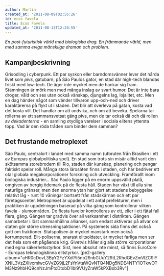 ```yaml
---
author: Martin
created_at: '2011-08-09T02:56:26'
id: ecos favela
title: Ecos Favela
updated_at: '2011-08-13T12:20:55'
---
```

*En post-futuristisk värld med biologiska drag. En främmande värld, men med samma eviga mänskliga draman och problem.*

## Kampanjbeskrivning

Grisodling i cyberpunk. Ett par syskon eller barndomsvänner lever det hårda livet som *pivs*, gatubarn, på São Paulos gator, en stad där high-tech blandas friskt med low-tech. De äger inte mycket men de hankar sig fram. Stämningen är mörk men med många inslag av svart humor. Det är inte bara droger, våld och sex utan också vänskap, djungelns lag, lojalitet, etc. Men en dag händer något som vänder tillvaron upp-och-ned och driver karaktärerna på flykt ut i staden. Det blir att överleva på gatan, kosta vad det kosta vill. Det handlar om att undvika, och om att beveka. Spelarna tar rollerna av ett sammansvetsat gäng pivs, men de tar också då och då rollen av *dekadenterna* - en samling otydliga varelser i sociala elitens yttersta topp. Vad är den röda tråden som binder dem samman?

## Det frustande metroplexet

São Paulo, centralort i landet med samma namn (utbruten från Brasilien i ett av Europas globalpolitiska spel). En stad som trots sin misär alltid varit den skötsamma storebrodern till Rio, staden där kunskap, planering och pengar faktiskt spelar roll. Många stora lärosäten finns i staden, och här bedriver ett otal globala megakorporationer forskning och utveckling. Framförallt inom biologiska industrier... São Paulo ligger på en enorm uppsvälld platå, omgiven av bergig ödemark på de flesta håll. Staden har växt till alla sina naturliga gränser, men den enorma ytan har gjort att stadens bebyggelse relativt låg - runt 10 våningar bortsett från stadskärnan och ett par företagscenter. Metroplexet är uppdelat i ett antal prefekturer, men i praktiken är uppdelningen baserad på vilka gäng som kontrollerar vilken favela - slumområden. De flesta favelor kontrolleras av ett, eller i ett fåtal fall flera, gäng. Gängen tar gradvis över all verksamhet i distrikten. Gängen samarbetar i löst sammanhållna allianser, som endast aktiveras på allvar om staten gör större utrensningsaktioner. På systemets sida finns det också gott om fraktioner. Statspolisen är mycket manstark men också korrumperad. Elit-poliserna, snarast elitsoldater, är mycket farliga men ser det hela som ett pågående krig. Givetvis håller sig alla större korporationer med egna säkerhetsstyrkor. Sist, men absolut inte minst, så finns EuroCore - Europas teknologistinna elitstyrkor. \[pe2-gallery album="aHR0cDovL3BpY2FzYXdlYi5nb29nbGUuY29tL2RhdGEvZmVlZC9iYXNlL3VzZXIvcmlwcGVyZG9jL2FsYnVtaWQvNTQ4NDg5NDE4NTY1OTkwOTM3Nz9hbHQ9cnNzJmFtcDtobD1lbl9VUyZraW5kPXBob3Rv"\]